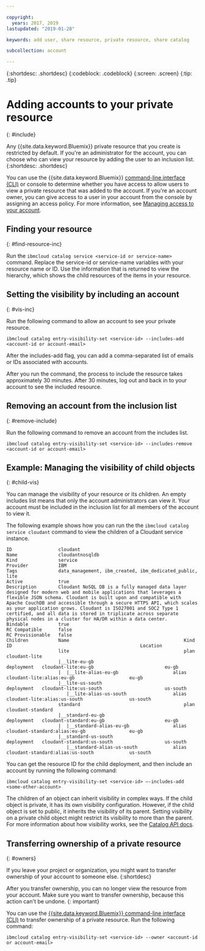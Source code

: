 ```yaml
---

copyright:
  years: 2017, 2019
lastupdated: "2019-01-28"

keywords: add user, share resource, private resource, share catalog

subcollection: account

---
```


{:shortdesc: .shortdesc}
{:codeblock: .codeblock}
{:screen: .screen}
{:tip: .tip}

# Adding accounts to your private resource
{: #include}

Any {{site.data.keyword.Bluemix}} private resource that you create is restricted by default. If you're an administrator for the account, you can choose who can view your resource by adding the user to an inclusion list.
{:shortdesc: .shortdesc}

You can use the {{site.data.keyword.Bluemix}} [command-line interface (CLI)](/docs/cli/reference/ibmcloud?topic=cloud-cli-ibmcloud_cli) or console to determine whether you have access to allow users to view a private resource that was added to the account. If you're an account owner, you can give access to a user in your account from the console by assigning an access policy. For more information, see [Managing access to your account](/docs/account?topic=account-find-access).

## Finding your resource
{: #find-resource-inc}

Run the `ibmcloud catalog service <service-id or service-name>` command. Replace the service-id or service-name variables with your resource name or ID. Use the information that is returned to view the hierarchy, which shows the child resources of the items in your resource.

## Setting the visibility by including an account
{: #vis-inc}

Run the following command to allow an account to see your private resource.

`ibmcloud catalog entry-visibility-set <service-id> --includes-add <account-id or account-email>`

After the includes-add flag, you can add a comma-separated list of emails or IDs associated with accounts.

After you run the command, the process to include the resource takes approximately 30 minutes. After 30 minutes, log out and back in to your account to see the included resource.

## Removing an account from the inclusion list
{: #remove-include}

Run the following command to remove an account from the includes list.

`ibmcloud catalog entry-visibility-set <service-id> --includes-remove <account-id or account-email>`

## Example: Managing the visibility of child objects
{: #child-vis}

You can manage the visibility of your resource or its children. An empty includes list means that only the account administrators can view it. Your account must be included in the inclusion list for all members of the account to view it.

The following example shows how you can run the the `ibmcloud catalog service cloudant` command to view the children of a Cloudant service instance.

```
ID                 cloudant
Name               cloudantnosqldb
Kind               service
Provider           IBM
Tags               data_management, ibm_created, ibm_dedicated_public, lite
Active             true
Description        Cloudant NoSQL DB is a fully managed data layer designed for modern web and mobile applications that leverages a flexible JSON schema. Cloudant is built upon and compatible with Apache CouchDB and accessible through a secure HTTPS API, which scales as your application grows. Cloudant is ISO27001 and SOC2 Type 1 certified, and all data is stored in triplicate across separate physical nodes in a cluster for HA/DR within a data center.
Bindable           true
RC Compatible      false
RC Provisionable   false
Children           Name                                          Kind         ID                                               Location
                   lite                                          plan         cloudant-lite
                   |__lite-eu-gb                             deployment   cloudant-lite:eu-gb                          eu-gb
                   |  |__lite-alias-eu-gb                    alias        cloudant-lite:alias:eu-gb                    eu-gb
                   |__lite-us-south                          deployment   cloudant-lite:us-south                       us-south
                      |__lite-alias-us-south                 alias        cloudant-lite:alias:us-south                 us-south
                   standard                                      plan         cloudant-standard
                   |__standard-eu-gb                         deployment   cloudant-standard:eu-gb                      eu-gb
                   |  |__standard-alias-eu-gb                alias        cloudant-standard:alias:eu-gb                eu-gb
                   |__standard-us-south                      deployment   cloudant-standard:us-south                   us-south
                      |__standard-alias-us-south             alias        cloudant-standard:alias:us-south             us-south
```

You can get the resource ID for the child deployment, and then include an account by running the following command:

`ibmcloud catalog entry-visibility-set <service-id> —-includes-add <some-other-account>`

The children of an object can inherit visibility in complex ways. If the child object is private, it has its own visibility configuration. However, if the child object is set to public, it inherits the visibility of its parent. Setting visibility on a private child object might restrict its visibility to more than the parent. For more information about how visibility works, see the [Catalog API docs](https://{DomainName}/apidocs/globalcatalog).

## Transferring ownership of a private resource
{: #owners}

If you leave your project or organization, you might want to transfer ownership of your account to someone else.
{:shortdesc}

After you transfer ownership, you can no longer view the resource from your account. Make sure you want to transfer ownership, because this action can't be undone.
{: important}

You can use the [{{site.data.keyword.Bluemix}} command-line interface (CLI)](/docs/cli/reference/ibmcloud?topic=cloud-cli-ibmcloud_cli) to transfer ownership of a private resource. Run the following command:

`ibmcloud catalog entry-visibility-set <service-id> --owner <account-id or account-email>`
